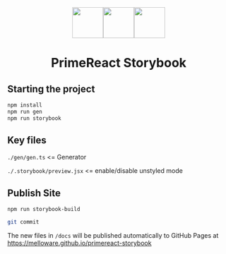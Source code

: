 <div align="center">
<img src="https://raw.githubusercontent.com/melloware/primereact-storybook/main/images/primereact.svg" height="70" ><img src="https://raw.githubusercontent.com/melloware/primereact-storybook/main/images/plus-sign.svg" height="70" ><img src="https://raw.githubusercontent.com/melloware/primereact-storybook/main/images/storybook.svg" height="70">

# PrimeReact Storybook
</div>

## Starting the project

```bash
npm install
npm run gen
npm run storybook
```

## Key files

`./gen/gen.ts` <= Generator

`./.storybook/preview.jsx` <= enable/disable unstyled mode

## Publish Site

```bash
npm run storybook-build

git commit
```

The new files in `/docs` will be published automatically to GitHub Pages at https://melloware.github.io/primereact-storybook
